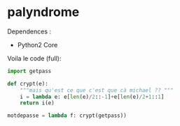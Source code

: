 # palyndrome

Dependences :
- Python2 Core

Voila le code (full):
```python
import getpass

def crypt(e):
    """mais qu'est ce que c'est que cà michael ?? """
    i = lambda e: e[len(e)/2::-1]+e[len(e)/2+1::1]
    return i(e)

motdepasse = lambda f: crypt(getpass))
```
